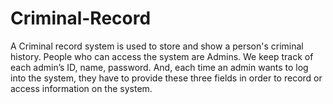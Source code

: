 # Criminal-Record

A Criminal record system is used to store and show a person's criminal history. 
People who can access the system are Admins. We keep track of each admin’s ID, name, password. And, each time an admin wants to log into the system, they have to provide these three fields in order to record or access information on the system.
